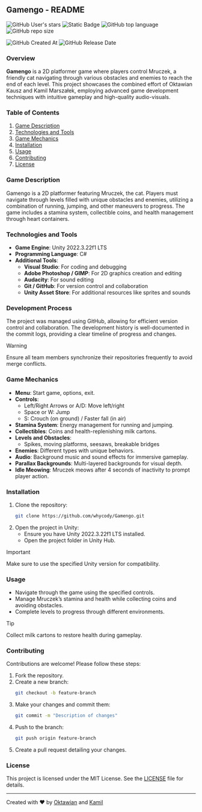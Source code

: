 ## Gamengo - README

![GitHub User's stars](https://img.shields.io/github/stars/whycody) ![Static Badge](https://img.shields.io/badge/version-1.0.0-green?style=flat)     ![GitHub top language](https://img.shields.io/github/languages/top/whycody/Gamengo) ![GitHub repo size](https://img.shields.io/github/repo-size/whycody/Gamengo)

![GitHub Created At](https://img.shields.io/github/created-at/whycody/Gamengo)  ![GitHub Release Date](https://img.shields.io/github/release-date/whycody/Gamengo)






### Overview
**Gamengo** is a 2D platformer game where players control Mruczek, a friendly cat navigating through various obstacles and enemies to reach the end of each level. This project showcases the combined effort of Oktawian Kausz and Kamil Marszałek, employing advanced game development techniques with intuitive gameplay and high-quality audio-visuals.

### Table of Contents
1. [Game Description](#game-description)
2. [Technologies and Tools](#technologies-and-tools)
5. [Game Mechanics](#game-mechanics)
6. [Installation](#installation)
7. [Usage](#usage)
8. [Contributing](#contributing)
9. [License](#license)

### Game Description
Gamengo is a 2D platformer featuring Mruczek, the cat. Players must navigate through levels filled with unique obstacles and enemies, utilizing a combination of running, jumping, and other maneuvers to progress. The game includes a stamina system, collectible coins, and health management through heart containers.

### Technologies and Tools
- **Game Engine**: Unity 2022.3.22f1 LTS
- **Programming Language**: C#
- **Additional Tools**:
  - **Visual Studio**: For coding and debugging
  - **Adobe Photoshop / GIMP**: For 2D graphics creation and editing
  - **Audacity**: For sound editing
  - **Git / GitHub**: For version control and collaboration
  - **Unity Asset Store**: For additional resources like sprites and sounds

### Development Process
The project was managed using GitHub, allowing for efficient version control and collaboration. The development history is well-documented in the commit logs, providing a clear timeline of progress and changes.

> [!Warning]
> Ensure all team members synchronize their repositories frequently to avoid merge conflicts.

### Game Mechanics
- **Menu**: Start game, options, exit.
- **Controls**:
  - Left/Right Arrows or A/D: Move left/right
  - Space or W: Jump
  - S: Crouch (on ground) / Faster fall (in air)
- **Stamina System**: Energy management for running and jumping.
- **Collectibles**: Coins and health-replenishing milk cartons.
- **Levels and Obstacles**:
  - Spikes, moving platforms, seesaws, breakable bridges
- **Enemies**: Different types with unique behaviors.
- **Audio**: Background music and sound effects for immersive gameplay.
- **Parallax Backgrounds**: Multi-layered backgrounds for visual depth.
- **Idle Meowing**: Mruczek meows after 4 seconds of inactivity to prompt player action.

### Installation
1. Clone the repository:
   ```bash
   git clone https://github.com/whycody/Gamengo.git
   ```
2. Open the project in Unity:
   - Ensure you have Unity 2022.3.22f1 LTS installed.
   - Open the project folder in Unity Hub.

> [!IMPORTANT]
> Make sure to use the specified Unity version for compatibility.

### Usage
- Navigate through the game using the specified controls.
- Manage Mruczek’s stamina and health while collecting coins and avoiding obstacles.
- Complete levels to progress through different environments.

> [!TIP]
> Collect milk cartons to restore health during gameplay.

### Contributing
Contributions are welcome! Please follow these steps:
1. Fork the repository.
2. Create a new branch:
   ```bash
   git checkout -b feature-branch
   ```
3. Make your changes and commit them:
   ```bash
   git commit -m "Description of changes"
   ```
4. Push to the branch:
   ```bash
   git push origin feature-branch
   ```
5. Create a pull request detailing your changes.

### License
This project is licensed under the MIT License. See the [LICENSE](LICENSE) file for details.

---
Created with ♥ by [Oktawian](https://github.com/whycody) and [Kamil](https://github.com/KamilMarshal)

